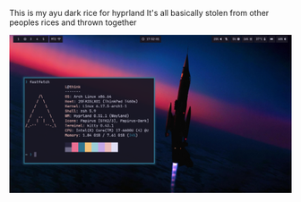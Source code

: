 This is my ayu dark rice for hyprland 
It's all basically stolen from other peoples rices and thrown together

![Rose pine rice](rosepinerice.png)
